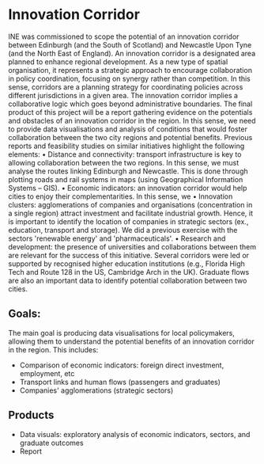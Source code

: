# Innovation Corridor

INE was commissioned to scope the potential of an innovation corridor between Edinburgh (and the South of Scotland) and Newcastle Upon Tyne (and the North East of England).
An innovation corridor is a designated area planned to enhance regional development. As a new type of spatial organisation, it represents a strategic approach to encourage collaboration in policy coordination, focusing on synergy rather than competition. In this sense, corridors are a planning strategy for coordinating policies across different jurisdictions in a given area. The innovation corridor implies a collaborative logic which goes beyond administrative boundaries. The final product of this project will be a report gathering evidence on the potentials and obstacles of an innovation corridor in the region. In this sense, we need to provide data visualisations and analysis of conditions that would foster collaboration between the two city regions and potential benefits.
Previous reports and feasibility studies on similar initiatives highlight the following elements:
•	Distance and connectivity: transport infrastructure is key to allowing collaboration between the two regions. In this sense, we must analyse the routes linking Edinburgh and Newcastle. This is done through plotting roads and rail systems in maps (using Geographical Information Systems – GIS).
•	Economic indicators: an innovation corridor would help cities to enjoy their complementarities. In this sense, we
•	Innovation clusters: agglomerations of companies and organisations (concentration in a single region) attract investment and facilitate industrial growth. Hence, it is important to identify the location of companies in strategic sectors (ex., education, transport and storage). We did a previous exercise with the sectors 'renewable energy' and 'pharmaceuticals'.
•	Research and development: the presence of universities and collaborations between them are relevant for the success of this initiative. Several corridors were led or supported by recognised higher education institutions (e.g., Florida High Tech and Route 128 in the US, Cambridge Arch in the UK). Graduate flows are also an important data to identify potential collaboration between two cities.


## Goals:
The main goal is producing data visualisations for local policymakers, allowing them to understand the potential benefits of an innovation corridor in the region. This includes:
-	Comparison of economic indicators: foreign direct investment, employment, etc
-	Transport links and human flows (passengers and graduates)
-	Companies' agglomerations (strategic sectors)

## Products
- Data visuals: exploratory analysis of economic indicators, sectors, and graduate outcomes
- Report


